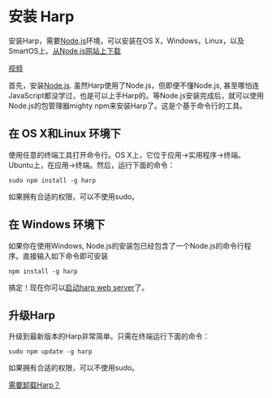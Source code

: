# 安装 Harp

安装Harp，需要[Node.js](http://nodejs.org/download/)环境，可以安装在OS X，Windows，Linux，以及SmartOS上。[从Node.js网站上下载](http://nodejs.org/download/)               

[视频](http://www.youtube.com/embed/SEA0G9kpVJM?rel=0)            

首先，安装[Node.js](http://nodejs.org/download/). 虽然Harp使用了Node.js，但即便不懂Node.js, 甚至哪怕连JavaScript都没学过，也是可以上手Harp的。等Node.js安装完成后，就可以使用Node.js的包管理器mighty npm来安装Harp了。这是个基于命令行的工具。                      

## 在 OS X和Linux 环境下                      

使用任意的终端工具打开命令行。OS X上，它位于应用->实用程序->终端。Ubuntu上，在应用->终端。然后，运行下面的命令：                 

```
sudo npm install -g harp
```                   

如果拥有合适的权限，可以不使用sudo。                

## 在 Windows 环境下                 

如果你在使用Windows, Node.js的安装包已经包含了一个Node.js的命令行程序。直接输入如下命令即可安装               

```
npm install -g harp
```                

搞定！现在你可以[启动harp web server](http://harpjs.com/docs/environment/server)了。                

## 升级Harp

升级到最新版本的Harp非常简单。只需在终端运行下面的命令：           

```
sudo npm update -g harp
```                

如果拥有合适的权限，可以不使用sudo。                     

[需要卸载Harp？](http://harpjs.com/docs/environment/uninstall)            

          